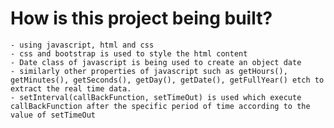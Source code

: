 # How is this project being built?

    - using javascript, html and css
    - css and bootstrap is used to style the html content
    - Date class of javascript is being used to create an object date
    - similarly other properties of javascript such as getHours(), getMinutes(), getSeconds(), getDay(), getDate(), getFullYear() etch to extract the real time data.
    - setInterval(callBackFunction, setTimeOut) is used which execute callBackFunction after the specific period of time according to the value of setTimeOut
